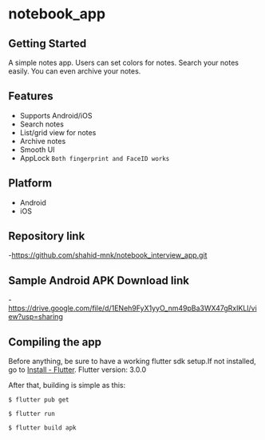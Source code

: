 # notebook_app

## Getting Started

A simple notes app. Users can set colors for notes. Search your notes easily. You can even archive your notes.

## Features
- Supports Android/iOS
- Search notes
- List/grid view for notes
- Archive notes
- Smooth UI
- AppLock ```Both fingerprint and FaceID works```

## Platform
- Android
- iOS

## Repository link
-https://github.com/shahid-mnk/notebook_interview_app.git

## Sample Android APK Download link
-https://drive.google.com/file/d/1ENeh9FyX1yyO_nm49pBa3WX47gRxIKLl/view?usp=sharing

## Compiling the app
Before anything, be sure to have a working flutter sdk setup.If not installed, go to [Install - Flutter](https://docs.flutter.dev/get-started/install).
Flutter version: 3.0.0

After that, building is simple as this:
```
$ flutter pub get
```
```
$ flutter run
```
```
$ flutter build apk
```
